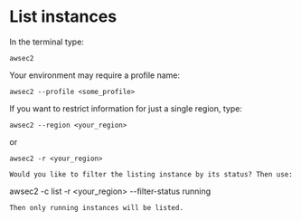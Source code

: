 # List instances

In the terminal type:
```
awsec2
```

Your environment may require a profile name:
```
awsec2 --profile <some_profile>
```

If you want to restrict information for just a single region, type:

```
awsec2 --region <your_region>
```
or
```
awsec2 -r <your_region>

Would you like to filter the listing instance by its status? Then use:
```
awsec2 -c list -r <your_region> --filter-status running
```
Then only running instances will be listed.
